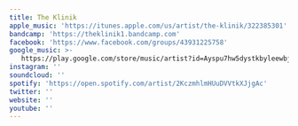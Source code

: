 ```yaml
---
title: The Klinik
apple_music: 'https://itunes.apple.com/us/artist/the-klinik/322385301'
bandcamp: 'https://theklinik1.bandcamp.com'
facebook: 'https://www.facebook.com/groups/43931225758'
google_music: >-
   https://play.google.com/store/music/artist?id=Ayspu7hw5dystkbyleewbje7qze
instagram: ''
soundcloud: ''
spotify: 'https://open.spotify.com/artist/2KczmhlmHUuDVVtkXJjgAc'
twitter: ''
website: ''
youtube: ''
---
```

